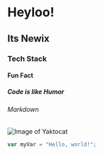 # Heyloo!
## Its Newix
### Tech Stack
#### Fun Fact
##### Code is like Humor
###### Markdown
![Image of Yaktocat](https://octodex.github.com/images/yaktocat.png)
``` javascript
var myVar = "Hello, world!";
```
